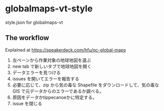 # globalmaps-vt-style
style.json for globalmaps-vt
## The workflow
Explained at https://speakerdeck.com/hfu/qc-global-maps

1. 左ペーンから作業対象の地球地図を選ぶ
2. new tab で新しいタブで地球地図を開く
3. データエラーを見つける
4. issues を開いてエラーを報告する
5. 必要に応じて、zip から気の毒な Shapefile をダウンロードして、気の毒な GIS で元データからのエラーであるか調べる。
6. 原因をデータかtippecanoeかに特定する。
7. issue を閉じる
